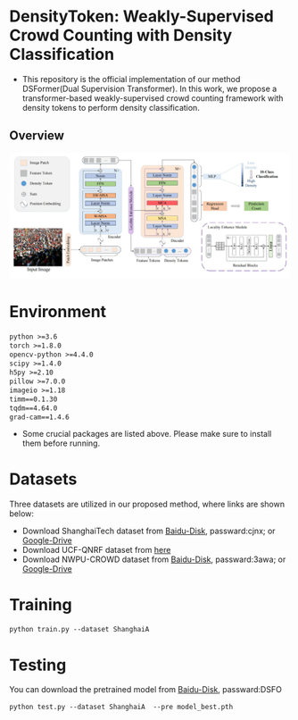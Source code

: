 # DensityToken: Weakly-Supervised Crowd Counting with Density Classification
* This repository is the official implementation of our method DSFormer(Dual Supervision Transformer). In this work, we propose a transformer-based weakly-supervised crowd counting framework with density tokens to perform density classification.

## Overview
![avatar](./framework.jpg)

# Environment

	python >=3.6 
	torch >=1.8.0
	opencv-python >=4.4.0
	scipy >=1.4.0
	h5py >=2.10
	pillow >=7.0.0
	imageio >=1.18
	timm==0.1.30
    tqdm==4.64.0
    grad-cam==1.4.6
- Some crucial packages are listed above. Please make sure to install them before running.
# Datasets
Three datasets are utilized in our proposed method, where links are shown below:
- Download ShanghaiTech dataset from [Baidu-Disk](https://pan.baidu.com/s/15WJ-Mm_B_2lY90uBZbsLwA), passward:cjnx; or [Google-Drive](https://drive.google.com/file/d/1CkYppr_IqR1s6wi53l2gKoGqm7LkJ-Lc/view?usp=sharing)
- Download UCF-QNRF dataset from [here](https://www.crcv.ucf.edu/data/ucf-qnrf/)
- Download NWPU-CROWD dataset from [Baidu-Disk](https://pan.baidu.com/s/1VhFlS5row-ATReskMn5xTw), passward:3awa; or [Google-Drive](https://drive.google.com/file/d/1drjYZW7hp6bQI39u7ffPYwt4Kno9cLu8/view?usp=sharing)




# Training


```
python train.py --dataset ShanghaiA
```


# Testing

You can download the pretrained model from [Baidu-Disk](https://pan.baidu.com/s/1TIqgYdlDp6oa5kF16PKMMg), passward:DSFO

```
python test.py --dataset ShanghaiA  --pre model_best.pth
```


